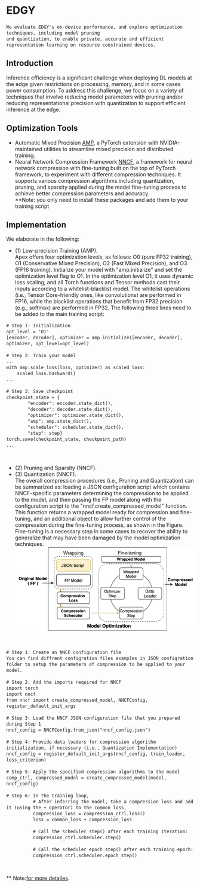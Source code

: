 
# EDGY
```
We evaluate EDGY's on-device performance, and explore optimization techniques, including model pruning 
and quantization, to enable private, accurate and efficient representation learning on resource-constrained devices.
```
## Introduction
Inference efficiency is a significant challenge when deploying DL models at the edge given restrictions on processing, memory, and in some cases power consumption. To address this challenge, we focus on a variety of techniques that involve reducing model parameters with pruning and/or reducing representational precision with quantization to support efficient inference at the edge. 

## Optimization Tools
* Automatic Mixed Precision [AMP](https://nvidia.github.io/apex/amp.html), a PyTorch extension with NVIDIA-maintained utilities to streamline mixed precision and distributed training. 
* Neural Network Compression Framework [NNCF](https://github.com/openvinotoolkit/nncf), a framework for neural network compression with fine-tuning built on the top of PyTorch framework, to experiment with different compression techniques. It supports various compression algorithms including quantization, pruning, and sparsity applied during the model fine-tuning process to achieve better compression parameters and accuracy. <br />
**Note: you only need to install these packages and add them to your training script

## Implementation
We elaborate in the following:
* (1) Low-precision Training (AMP).<br />
Apex offers four optimization levels, as follows: O0 (pure FP32 training), O1 (Conservative Mixed Precision), O2 (Fast Mixed Precision), and O3 (FP16 training). Initialize your model with "amp.initialize" and set the optimization level flag to O1. In the optimization level O1, it uses dynamic loss scaling, and all Torch functions and Tensor methods cast their inputs according to a whitelist-blacklist model. The whitelist operations (i.e., Tensor Core-friendly ones, like convolutions) are performed in FP16, while the blacklist operations that benefit from FP32 precision (e.g., softmax) are performed in FP32. The following three lines need to be added to the main training script:

```
# Step 1: Initialization
opt_level = 'O1'
[encoder, decoder], optimizer = amp.initialize([encoder, decoder], optimizer, opt_level=opt_level)

# Step 2: Train your model
...
with amp.scale_loss(loss, optimizer) as scaled_loss:
    scaled_loss.backward()
...

# Step 3: Save checkpoint
checkpoint_state = {
        "encoder": encoder.state_dict(),
        "decoder": decoder.state_dict(),
        "optimizer": optimizer.state_dict(),
        "amp": amp.state_dict(),
        "scheduler": scheduler.state_dict(),
        "step": step}
torch.save(checkpoint_state, checkpoint_path)
...
```
<br />

* (2) Pruning and Sparsity (NNCF).<br />
* (3) Quantization (NNCF).<br />
The overall compression procedures (i.e., Pruning and Quantization) can be summarized as: loading a JSON configuration script which contains NNCF-specific parameters determining the compression to be applied to the model, and then passing the FP model along with the configuration script to the "nncf.create\_compressed\_model" function. This function returns a wrapped model ready for compression and fine-tuning, and an additional object to allow further control of the compression during the fine-tuning process, as shown in the Figure. Fine-tuning is a necessary step in some cases to recover the ability to generalize that may have been damaged by the model optimization techniques. 
![GitHub Logo](/images/ModelOptimization_Pipeline.png)
<br />

```
# Step 1: Create an NNCF configuration file
You can find diffrent configration files examples in JSON_configration folder to setup the parameters of compression to be applied to your model.

# Step 2: Add the imports required for NNCF
import torch
import nncf  
from nncf import create_compressed_model, NNCFConfig, register_default_init_args

# Step 3: Load the NNCF JSON configuration file that you prepared during Step 1
nncf_config = NNCFConfig.from_json("nncf_config.json")  

# Step 4: Provide data loaders for compression algorithm initialization, if necessary (i.e., Quantization Implementation)
nncf_config = register_default_init_args(nncf_config, train_loader, loss_criterion)

# Step 5: Apply the specified compression algorithms to the model
comp_ctrl, compressed_model = create_compressed_model(model, nncf_config)

# Step 6: In the training loop, 
          # After inferring the model, take a compression loss and add it (using the + operator) to the common loss, 
          compression_loss = compression_ctrl.loss()
          loss = common_loss + compression_loss
          
          # Call the scheduler step() after each training iteration:
          compression_ctrl.scheduler.step()
          
          # Call the scheduler epoch_step() after each training epoch:
          compression_ctrl.scheduler.epoch_step()
```
<br />

** Note:[for more detailes](https://github.com/openvinotoolkit/nncf/blob/develop/docs/Usage.md).

